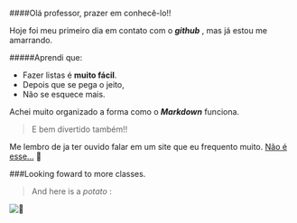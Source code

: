 ####Olá professor, prazer em conhecê-lo!!

Hoje foi meu primeiro dia em contato com o **_github_** , mas já estou me amarrando.

#####Aprendi que:
 * Fazer listas é **muito fácil**.
 * Depois que se pega o jeito,
 * Não se esquece mais.
 
Achei muito organizado a forma como o **_Markdown_** funciona. 
>E bem divertido também!!
 
Me lembro de ja ter ouvido falar em um site que eu frequento muito. [Não é esse...](https://www.9gag.com) :space_invader:

###Looking foward to more classes.
 
>And here is a _potato_ : 

![:fries:](https://zusiddiqui.files.wordpress.com/2012/08/sorry.jpg)
